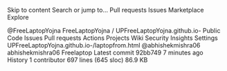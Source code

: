 Skip to content
Search or jump to…
Pull requests
Issues
Marketplace
Explore
 
@FreeLaptopYojna 
FreeLaptopYojna
/
UPFreeLaptopYojna.github.io-
Public
Code
Issues
Pull requests
Actions
Projects
Wiki
Security
Insights
Settings
UPFreeLaptopYojna.github.io-/laptopfrom.html
@abhishekmishra06
abhishekmishra06 Freelaptop
Latest commit 92bb749 7 minutes ago
 History
 1 contributor
697 lines (645 sloc)  86.9 KB
   

 <!doctype html><html lang="en"><head><meta charset="utf-8"><meta name="robots" content="max-image-preview:large"><meta http-equiv="x-ua-compatible" content="ie=edge"><meta name="viewport" content="width=device-width, initial-scale=1.0"><meta http-equiv="Cache-Control" content="no-cache, no-store, must-revalidate"><meta http-equiv="Pragma" content="no-cache"><meta http-equiv="Expires" content="0"><title>Free-Laptops Yojana </title><meta name="title" content="UP Free Laptop Yojana Registration 2022"><link rel="preconnect dns-prefetch" href="https://s3-ap-southeast-1.amazonaws.com"><link rel="preconnect dns-prefetch" href="https://sync.targeting.unrulymedia.com"><link rel="preconnect dns-prefetch" href="https://bttrack.com"><link rel="preload" href="https://ajax.googleapis.com/ajax/libs/jquery/1.12.4/jquery.min.js" as="script"><link rel="preload" href="https://securepubads.g.doubleclick.net/tag/js/gpt.js" as="script"><link rel="preload" href="https://static-af.asianetnews.com/v1/js/bootstrap.min.js" as="script"><link rel="preload" href="https://static-af.asianetnews.com/v1/js/custom-23dec20.js" as="script"><link rel="preload" href="https://platform.twitter.com/widgets.js" as="script"><link rel="preload" href="https://ajax.googleapis.com/ajax/libs/jquery/1.12.4/jquery.min.js" as="script"><link rel="preload" href="https://cdnjs.cloudflare.com/ajax/libs/topojson/1.6.20/topojson.min.js" as="script"><link rel="preload" href="https://static-af.asianetnews.com/v1/js/plugin.js" as="script"><link rel="preload" href="https://static-af.asianetnews.com/v1/js/plugin.js" as="script"><link rel="preload" href="https://static-af.asianetnews.com/v1/fonts/roboto-webfont/roboto-font-files/KFOmCnqEu92Fr1Mu4mxKKTU1Kg.woff2" as="font" type="font/woff2" crossorigin><link rel="preload" href="https://static-af.asianetnews.com/v1/fonts/fontawesome-webfont.woff2?v=4.7.0" as="font" type="font/woff2" crossorigin><link rel="preload" href="https://static-af.asianetnews.com/v1/fonts/source-sans-pro/6xK3dSBYKcSV-LCoeQqfX1RYOo3qOK7lujVj9w.woff2" as="font" type="font/woff2" crossorigin><link href="https://static-af.asianetnews.com/v1/css/bootstrap.min.css" rel="stylesheet"><link rel="preload" href="https://static-af.asianetnews.com/v1/css/main.css" as="style"><link href="https://static-af.asianetnews.com/v1/css/style.css" rel="preload stylesheet" as="style"><link href="https://static-af.asianetnews.com/v1/css/category.css" rel="preload stylesheet" as="style"><link href="https://static-af.asianetnews.com/v1/css/font-awesome.min.css" rel="preload stylesheet" as="style"><link href="https://static-af.asianetnews.com/v1/css/login-2020/login.css" rel="stylesheet"><link href="https://static-af.asianetnews.com/v1/css/owl.carousel.css" rel="stylesheet"><link href="https://static-af.asianetnews.com/v1/css/owl.theme.default.min.css" rel="stylesheet"><link href="https://static-af.asianetnews.com/v1/css/asianet-free.css?v1" rel="stylesheet"><link href="https://static-af.asianetnews.com/v1/css/font.css" rel="preload stylesheet" as="style"><link rel="canonical" href="https://www.free.com/india-news/fake-beware-free-modi-laptops-solar-panel-giving-websites-psh2hp"><link rel="amphtml" href="https://www.free.com/amp/india-news/fake-beware-free-modi-laptops-solar-panel-giving-websites-psh2hp"><meta name="description" content="For instance, http://solor-panel.sarkaari-yojana.in/# is a link that straightaway takes you to a page that has Prime Minister Narendra Modi's photo on top with a solar panel on his back. &quot;Pradhanmantri Free Solar Panel Yojna&quot; is written along with it. Just below that, it reads, &quot;By the order of the Government of India&quot;"><meta name="keywords" content="Sarkari websites,Modi laptops,solar panel,Make in India,IIT Kanpur,free laptops,free solar panels,Narendra Modi,PM Modi"><meta name="news_keywords" content="Sarkari websites,Modi laptops,solar panel,Make in India,IIT Kanpur,free laptops,free solar panels,Narendra Modi,PM Modi"><meta property="og:title" content="UP Free Laptop Yojana Registration 2022"><meta property="og:description" content="For instance, http://solor-panel.sarkaari-yojana.in/# is a link that straightaway takes you to a page that has Prime Minister Narendra Modi's photo on top with a solar panel on his back. &quot;Pradhanmantri Free Solar Panel Yojna&quot; is written along with it. Just below that, it reads, &quot;By the order of the Government of India&quot;
    "><meta property="og:site_name" content="Asianet News Network Pvt Ltd"><meta property="og:type" content="article"><meta property="category" content="News"> <meta property="author" content="aprameya.c"><meta property="og:image" content="https://static-ai.asianetnews.com/images/01dcc3tpww5w1wbtdtbk4tknw8/Fake-websites_1200x630xt.jpg"><meta name="twitter:image" content="https://static-ai.asianetnews.com/images/01dcc3tpww5w1wbtdtbk4tknw8/Fake-websites.jpg"><meta property="og:image:width" content="630"><meta property="og:image:height" content="473"><meta property="og:url" content="https://www.free.com/india-news/fake-beware-free-modi-laptops-solar-panel-giving-websites-psh2hp"><meta property="fb:pages" content="203344453629379"><meta name="twitter:card" content="summary_large_image"><meta name="twitter:site" content="@Free"><meta name="twitter:title" content="UP Free Laptop Yojana Registration 2022"><meta name="twitter:url" content="https://www.free.com/india-news/fake-beware-free-modi-laptops-solar-panel-giving-websites-psh2hp"><meta name="twitter:description" content="For instance, http://solor-panel.sarkaari-yojana.in/# is a link that straightaway takes you to a page that has Prime Minister Narendra Modi's photo on top with a solar panel on his back. &quot;Pradhanmantri Free Solar Panel Yojna&quot; is written along with it. Just below that, it reads, &quot;By the order of the Government of India&quot;
    "><ul itemscope itemtype="https://schema.org/SiteNavigationElement"><li itemprop="name" style="display:none"><a itemprop="url" href="https://www.free.com/india-news" title="India"></a>India</li> <li itemprop="name" style="display:none"><a itemprop="url" href="https://www.free.com/crime" title="Crime"></a>Crime</li>            </ul><script src="https://static-af.asianetnews.com/v1/js/jquery-3.4.0.min.js"></script><script src="https://static-af.asianetnews.com/v1/js/jquery-cookie.min.js"></script><script src="https://static-af.asianetnews.com/v1/js/jquery.lazy.min.js"></script><link href='https://static.asianetnews.com/v1/css/free.css' rel='stylesheet'><link href='https://static.asianetnews.com/v1/css/free-font-style.css' rel='stylesheet'><script type="text/javascript"> var PWT = {}; var googletag = googletag || {}; googletag.cmd = googletag.cmd || []; PWT.jsLoaded = function() {(function() {var gads = document.createElement('script'); var useSSL = 'https:' == document.location.protocol; gads.src = (useSSL ? 'https:' : 'http:') + '//www.googletagservices.com/tag/js/gpt.js'; var node = document.getElementsByTagName('script')[0]; node.parentNode.insertBefore(gads, node); })(); }; (function() {var purl = window.location.href; var url = '//ads.pubmatic.com/AdServer/js/pwt/156926/817'; var profileVersionId = ''; if (purl.indexOf('pwtv=') > 0) {var regexp = /pwtv=(.*?)(&|$)/g; var matches = regexp.exec(purl); if (matches.length >= 2 && matches[1].length > 0) {profileVersionId = '/' + matches[1]; } } var wtads = document.createElement('script'); wtads.async = true; wtads.type = 'text/javascript'; wtads.src = url + profileVersionId + '/pwt.js'; var node = document.getElementsByTagName('script')[0]; node.parentNode.insertBefore(wtads, node); })(); </script><script>
                var googletag = googletag || {};
                googletag.cmd = googletag.cmd || [];
            </script><script> var adslot0, adslot1, adslot2, adslot3, adslot4, adslot5, adslot6, mobile_adslot0, mobile_adslot1, mobile_adslot3, mobile_adslot5, mobile_adslot6, mobile_adslot7; if($(window).width() > 728) {googletag.cmd.push(function() { adslot4 = googletag.defineSlot('/46138097/desktop_english_mn_ros_masthead', [[728, 90], [970, 90], [970, 250]], 'div-gpt-ad-1529300028150-0').addService(googletag.pubads()); adslot0 = googletag.defineSlot('/46138097/desktop_english_mn_ros_top', [[300, 250], [300, 600]], 'div-gpt-ad-1529300028150-1').addService(googletag.pubads()); adslot1 = googletag.defineSlot('/46138097/desktop_english_mn_ros_medium', [[300, 250], [300, 600]], 'div-gpt-ad-1529300028150-2').addService(googletag.pubads()); adslot3 = googletag.defineSlot('/46138097/desktop_english_mn_ros_bottom', [[300, 250], [300, 600]], 'div-gpt-ad-1529300028150-3').addService(googletag.pubads()); adslot6 = googletag.defineSlot('/46138097/desktop_english_mn_ros_native', [[640, 100], [728, 90]], 'div-gpt-ad-1529300028150-4').addService(googletag.pubads()); adslot2 = googletag.defineSlot('/46138097/desktop_english_mn_ros_bottom_masthead', [728, 90], 'div-gpt-ad-1529300028150-5').addService(googletag.pubads()); adslot5 = googletag.defineSlot('/46138097/desktop_english_mn_ros_oop', [1, 1], 'div-gpt-ad-1529300028150-6').addService(googletag.pubads()); googletag.pubads().set("page_url", "https://www.free.com"); googletag.pubads().setTargeting('category', ['article','News','Sarkari websites','Modi laptops','solar panel','Make in India','IIT Kanpur','free laptops','free solar panels','Narendra Modi','PM Modi','india']); googletag.pubads().enableSingleRequest(); googletag.pubads().disableInitialLoad();  googletag.pubads().enableLazyLoad({ fetchMarginPercent: 50,   renderMarginPercent: 50, mobileScaling: 2.0 });  googletag.pubads().collapseEmptyDivs(); googletag.enableServices(); }); }else{googletag.cmd.push(function() { mobile_adslot0 = googletag.defineSlot('/46138097/mobile_english_mn_ros_top', [[336, 280], [320, 50], [300, 250], [320, 100]], 'div-gpt-ad-1529300326613-0').addService(googletag.pubads()); mobile_adslot1 = googletag.defineSlot('/46138097/mobile_english_mn_ros_medium', [[336, 280], [300, 250]], 'div-gpt-ad-1529300326613-1').addService(googletag.pubads()); mobile_adslot3 = googletag.defineSlot('/46138097/mobile_english_mn_ros_bottom', [[336, 280], [300, 250]], 'div-gpt-ad-1529300326613-2').addService(googletag.pubads()); mobile_adslot6 = googletag.defineSlot('/46138097/mobile_english_mn_ros_native', [320, 50], 'div-gpt-ad-1529300326613-3').addService(googletag.pubads()); mobile_adslot7 = googletag.defineSlot('/46138097/mobile_english_mn_ros_sticky', [320, 50], 'div-gpt-ad-1529300326613-4').addService(googletag.pubads()); mobile_adslot5 = googletag.defineSlot('/46138097/mobile_english_mn_ros_oop', [1, 1], 'div-gpt-ad-1529300326613-5').addService(googletag.pubads()); googletag.pubads().set("page_url", "https://www.mynation.com"); googletag.pubads().setTargeting('category', ['article','News','Sarkari websites','Modi laptops','solar panel','Make in India','IIT Kanpur','free laptops','free solar panels','Narendra Modi','PM Modi','india']); googletag.pubads().enableSingleRequest(); googletag.pubads().disableInitialLoad();  googletag.pubads().enableLazyLoad({ fetchMarginPercent: 50,   renderMarginPercent: 50, mobileScaling: 2.0 });  googletag.pubads().collapseEmptyDivs(); googletag.enableServices(); }); } </script><script>
                var adTargeting = ["article","News","Sarkari websites","Modi laptops","solar panel","Make in India","IIT Kanpur","free laptops","free solar panels","Narendra Modi","PM Modi","india"];
            </script><link rel="apple-touch-icon" type="image/png" sizes="57x57" href="https://static.asianetnews.com/v1/icons/mn/apple-icon-57x57.png"><link rel="apple-touch-icon" type="image/png" sizes="60x60" href="https://static.asianetnews.com/v1/icons/mn/apple-icon-60x60.png"><link rel="apple-touch-icon" type="image/png" sizes="72x72" href="https://static.asianetnews.com/v1/icons/mn/apple-icon-72x72.png"><link rel="apple-touch-icon" type="image/png" sizes="76x76" href="https://static.asianetnews.com/v1/icons/mn/apple-icon-76x76.png"><link rel="apple-touch-icon" type="image/png" sizes="114x114" href="https://static.asianetnews.com/v1/icons/mn/apple-icon-114x114.png"><link rel="apple-touch-icon" type="image/png" sizes="120x120" href="https://static.asianetnews.com/v1/icons/mn/apple-icon-120x120.png"><link rel="apple-touch-icon" type="image/png" sizes="144x144" href="https://static.asianetnews.com/v1/icons/mn/apple-icon-144x144.png"><link rel="apple-touch-icon" type="image/png" sizes="152x152" href="https://static.asianetnews.com/v1/icons/mn/apple-icon-152x152.png"><link rel="apple-touch-icon" type="image/png" sizes="180x180" href="https://static.asianetnews.com/v1/icons/mn/apple-icon-180x180.png"><link rel="icon" type="image/png" sizes="192x192" href="https://static.asianetnews.com/v1/icons/mn/android-icon-192x192.png"><link rel="icon" type="image/png" sizes="32x32" href="https://static.asianetnews.com/v1/icons/mn/favicon-32x32.png"><link rel="icon" type="image/png" sizes="96x96" href="https://static.asianetnews.com/v1/icons/mn/favicon-96x96.png"><link rel="icon" type="image/png" sizes="16x16" href="https://static.asianetnews.com/v1/icons/mn/favicon-16x16.png"> <script type='text/javascript'> (function(i,s,o,g,r,a,m){i['GoogleAnalyticsObject']=r;i[r]=i[r]||function(){(i[r].q=i[r].q||[]).push(arguments)},i[r].l=1*new Date();a=s.createElement(o), m=s.getElementsByTagName(o)[0];a.async=1;a.src=g;m.parentNode.insertBefore(a,m) })(window,document,'script','https://www.google-analytics.com/analytics.js','ga'); ga('create', 'UA-120802829-2', 'auto');ga('set', 'dimension1', 'article'); ga('set', 'dimension2', 'india');ga('set', 'dimension3', 'aprameya.c'); ga('send', 'pageview'); </script><script> var _comscore = _comscore || []; _comscore.push({ c1: "2", c2: "24936138" }); (function() {var s = document.createElement("script"), el = document.getElementsByTagName("script")[0]; s.async = true; s.src = "https://sb.scorecardresearch.com/beacon.js"; el.parentNode.insertBefore(s, el); })(); </script> <noscript> <img src="https://sb.scorecardresearch.com/p?c1=2&c2=24936138&cv=2.0&cj=1" /> </noscript><div id='div-gpt-ad-1529300028150-6' style='height:1px; width:1px;'> <script> googletag.cmd.push(function() { googletag.display('div-gpt-ad-1529300028150-6'); googletag.pubads().refresh([adslot5]); }); </script> </div><div id='div-gpt-ad-1529300326613-5' style='height:1px; width:1px;'> <script> googletag.cmd.push(function() { googletag.display('div-gpt-ad-1529300326613-5'); googletag.pubads().refresh([mobile_adslot5]); }); </script> </div><script>!function(f,b,e,v,n,t,s){if(f.fbq)return;n=f.fbq=function(){n.callMethod?n.callMethod.apply(n,arguments):n.queue.push(arguments)};if(!f._fbq)f._fbq=n;n.push=n;n.loaded=!0;n.version='2.0';n.queue=[];t=b.createElement(e);t.async=!0;t.src=v;s=b.getElementsByTagName(e)[0];s.parentNode.insertBefore(t,s)}(window,document,'script','https://connect.facebook.net/en_US/fbevents.js'); fbq('init', '345740856336599'); fbq('track', 'PageView');</script><script> window._izq = window._izq || []; window._izq.push(["init"]); </script><script src="https://cdn.izooto.com/scripts/4db59dbceab7c8867f75af9ed52ba2ba27f77dee.js"></script><script>
                window._izq.push(["userProfile",{"add":{
                "Category":"india"
                }
                }]);
            </script><script> 
                var siteLanguage = "english";
                var _Impulser = window.parent.document.createElement('script'); 
                _Impulser.type = 'text/javascript'; 
                _Impulser.async = true; 
                _Impulser.src = window.parent.document.location.protocol + `//impulse.forkcdn.com/pub/asianetnews/${siteLanguage}/generic.js`; 
                var _scripter = window.parent.document.getElementsByTagName('script')[0]; 
                _scripter.parentNode.insertBefore(_Impulser, _scripter); 
            </script></head><body id="article" class="asianet-mynation"><div id="fb-root"></div><script async defer crossorigin="anonymous" src="https://connect.facebook.net/en_US/sdk.js#xfbml=1&amp;version=v7.0" nonce="yrzk6ZbB"></script> <script type="text/javascript"> (function() {var em = document.createElement('script'); em.type = 'text/javascript'; em.async = true; em.src = ('https:' == document.location.protocol ? 'https://me-ssl' : 'http://me-cdn') + '.effectivemeasure.net/em.js'; var s = document.getElementsByTagName('script')[0]; s.parentNode.insertBefore(em, s); })(); </script> <noscript> <img src="https://me.effectivemeasure.net/em_image" alt="" style="position:absolute; left:-5px;" /> </noscript><div class='site-header'><div class='mn-site-header' data-component='mn-site-header' data-widget='site-header'><style>
     .more-menu.ui-corner-all.show { margin-left: 19.5%; }
     .more-menu.ui-corner-all.show ul li a { font-size: 14px; font-weight: bold; }
     ul.dropdown {
                    left: 57.5%;
                    top: 57.5%;
                    width: 5em !important;
                    position: absolute;
                    border: 1px solid lightgrey;
                    background-color: white;
                    width: fit-content;
                    text-align: left !important;
      }
      ul.dropdown.more-menu li a:hover {color: #ff3702;}
      a.more-menu:hover { display:block !important; }
      li.dropdown.toggle-menu > a { background-color: white !important; }
      li.dropdown.toggle-menu > a > img { width: 33px !important; margin-left: 0px !important;}
      .dropbtn:hover ul.more-menu-content {display:block;}
      #scrollShow { top:18%; right:10%; }
      #scrollMenu { left: -190%; top: 70%; }
      @media(max-width: 767px){
        body { overflow-y: scroll;}
        #navbar {max-height: 290px; position: absolute; left: 65%; width: 35%; overflow-x: hidden; border: solid 2px lightgrey; background-color:white;}
        .mobile-Hide {height: 0px; display: table-column-group !important;}
        .nav.navbar-nav.my-menu {text-align: left !important;
                                width: 100% !important;
                                padding-right: 10px;
                                position: absolute;
                                left: 0 !important;
                                background-color:white;}
        ul.dropdown {text-align: left !important;}
    
        ul.nav.navbar-nav.navbar-right.my-second-nav {
        width: 100% !important;
        left: 0px !important;
        display: block;
        background-color: white;
        top: 185%;
        text-align: center;
        float: right;
        margin-top: 0px;
        padding: 0;
        margin-bottom: 2px; }
        }
    </style><header class=" headroom" data-spy="affix" data-offset-top="60" id="mn-fixed-navbar"><div class="container"><div class="row"><nav class="navbar navbar-default"><div class="container-fluid"><div class="navbar-header"><div class="lang-switch" style="display: none;"><span>En</span><label class="switch"><input type="checkbox" id="languageSwitch"><span class="slider round"></span></label><span>हिंदी</span></div><button id="scroll-button" type="button" class="navbar-toggle my-toggle collapsed" data-toggle="collapse" data-target="#navbar" aria-expanded="false" aria-controls="navbar"><span class="sr-only">Toggle navigation</span><span class="icon-bar"></span><span class="icon-bar"></span><span class="icon-bar"></span></button><form title="Search" id="demo-2" class="globalSearch mn-mob-search"><input type="search" id="query" class="queryval" placeholder="Search"></form></div><div id="navbar" class="navbar-collapse collapse"><ul id="scroll-menu" class="nav navbar-nav my-menu"><li id="list-item" class="nav-link null"><a title="India" href="/india-news?utm_source=menu">India</a></li><li id="list-item" class="nav-link null"><a title="World" href="/world">World</a></li><li id="list-item" class="nav-link null"><a title="Videos" href="/video?utm_source=menu">Videos</a></li><li id="list-item" class="nav-link null"><a title="Sports" href="/sports?utm_source=menu">Sports</a></li><li id="list-item" class="nav-link null"><a title="Trending" href="/trending">Trending</a></li><li id="list-item" class="nav-link null"><a title="Lifestyle" href="/lifestyle?utm_source=menu">Lifestyle</a></li><li id="list-item" class="nav-link null"><a title="Photo Gallery" href="/gallery?utm_source=menu">Photo Gallery</a></li><li id="list-item" class="nav-link null"><a title="Entertainment" href="/entertainment?utm_source=menu">Entertainment</a></li><li id="list-item" class="nav-link null"><a title="Views" href="/views?utm_source=menu">Views</a></li><li class="dropdown mobile-Hide"><a id="stickyHeaderCategoryDropdown" title="More Menu" href="#" class="dropdown-toggle small-logo" data-toggle="dropdown" role="button" aria-haspopup="true" aria-expanded="false"><img height="20px" width="5px" defer src="https://static.asianetnews.com/v1/images/more-menu-Hs.png"></a><ul class="dropdown-menu" id="scrollMenu" aria-labelledby="stickyHeaderCategoryDropdown"><li><a title="Politics" href="/politics">Politics</a></li><li><a title="Business" href="/business">Business</a></li><li><a title="Shows" href="/shows?utm_source=menu">Shows</a></li></ul></li><li class="mob-menu"><a title="Politics" href="/politics">Politics</a></li><li class="mob-menu"><a title="Business" href="/business">Business</a></li><li class="mob-menu"><a title="Shows" href="/shows?utm_source=menu">Shows</a></li></ul><ul class="nav navbar-nav navbar-right my-second-nav"><li class="dropdown"><a title="More Menu" href="#" class="dropdown-toggle big-logo" data-toggle="dropdown" role="button" aria-haspopup="true" aria-expanded="false" id="categoryDropdown"><img height="20px" width="5px" defer src="https://static.asianetnews.com/v1/images/more-menu-Hs.png"></a><ul class="dropdown-menu" aria-labelledby="categoryDropdown"><li><a title="Politics" href="/politics">Politics</a></li><li><a title="Business" href="/business">Business</a></li><li><a title="Shows" href="/shows?utm_source=menu">Shows</a></li><li></li><li></li><li></li></ul></li><li class="hidden-xs search-icon-wrapper"><form title="Search" id="demo-2" class="globalSearch"><input type="search" id="query" class="queryval" placeholder="Search"></form></li><li class="icon-styl"><a rel="nofollow noopener noreferrer" title="Facebook" href="https://www.facebook.com/FreeEn/" target="_blank"><i class="fa fa-facebook" aria-hidden="true"></i></a></li><li class="icon-styl"><a rel="nofollow noopener noreferrer" title="Twitter" href="https://twitter.com/Free" target="_blank"><i class="fa fa-twitter" aria-hidden="true"></i></a></li><li class="dropdown"><a title="English" class="dropdown-toggle" data-toggle="dropdown" role="button" aria-haspopup="true" aria-expanded="false" id="selectLanguageDsktp">English<span class="caret"></span></a><ul class="dropdown-menu select-language-dropdown" aria-labelledby="selectLanguageDsktp"><li><a onclick="hideLanguageDropdown()" class="select-news-language" title="हिंदी" target="_blank" rel="noopener noreferrer" href="https://hindi.free.com" style="z-index:10000">हिंदी</a></li></ul></li><li class="mob-lang" style="display: none;"><ul class="lang-list"><li>Language : <span class="active-lang">En</span><a title="हिंदी" rel="noopener noreferrer" target="_blank" href="https://hindi.free.com">हिंदी</a></li></ul></li></ul></div></div></nav></div></div></header><script type="text/javascript">
      $("#languageSwitch").click(function(){
        if($("#languageSwitch").is(":checked")){
          window.location.href = "";
        }
      });
    </script><script type="text/javascript">
      $(".globalSearch").submit(function(e){
        e.preventDefault();
        var q = $(e.target).find('.queryval').val();
        if(q != ""){
          var q = q.replace(/\ /g, "-");
          q = q.replace(/-+/g,'-').toLowerCase();;
          document.location.href = `/search?topic=${q}`;
        }
        return false;
      });
    
      $('ul.nav li.dropdown').hover(function() {
        $(this).find('.dropdown-menu').stop(true, true).fadeIn(200);
      }, function() {
        $(this).find('.dropdown-menu').stop(true, true).fadeOut(200);
      });
    </script><script type="text/javascript">//close mobile-menu on click
    $(document).click(function(e) {
        if (!$(e.target).is('.my-toggle')) {
            $('.collapse').collapse('hide');
        }
    });
    </script><script>
    
    var selector = '.my-menu li';
        var url = window.location.href;
        var target = url.split('/');
         $(selector).each(function(){
            if($(this).find('a').attr('href')===('/'+target[target.length-1])){
              $(selector).removeClass('active');
              $(this).removeClass('active').addClass('active');
            }
         });
    $("#scroll-button").click(function() {
      console.log("scroll top");
      $('#navbar').animate({scrollTop: 0 }, "slow");
    });
    </script><script>
    $('html').click(function() {
      //Hide the menus if visible
    });
    $('#navbar').click(function(event){
        event.stopPropagation();
    });
    
    /*hide the language selection dropdown on click - WEB-941*/
    function hideLanguageDropdown(){
      $('.select-language-dropdown').hide();
    
    }
    
    </script></div></div><div class='top-1-a'><div class='menu-item' data-component='menu-item' data-widget='article-menu-items'><style>
        .tab-item-menu{
            min-height:40px;
        }
    </style><div class="tab-item-menu undefined"><div class="container"><div class="row"><div class="col-md-12"><div class="ul-tab-head"><ul class="nav nav-pills category-nav-pills"><li> <a title="Sarkari News" href="https://www.sarkariresult.com/">Sarkari News</a> </li></ul></div></div></div></div></div></div></div><div class='top-1'><div class='article-breadcrumbs' data-component='article-breadcrumbs' data-widget='article-breadcrumbs'><style>
        .article-breadcrumbs{
            min-height: 42px;;
        }
    </style><div class="breadcrum-box" style="min-height:42px;"><div class="container"><div class="row"><div class="col-md-12"><ul class="breadcrumb" itemscope itemtype="https://schema.org/BreadcrumbList"><li itemprop="itemListElement" itemscope itemtype="https://schema.org/ListItem"> <a title="Home" href="/" itemprop="item"><span itemprop="name">Home</span></a><meta itemprop="position" content="1"> </li>  <li itemprop="itemListElement" itemscope itemtype="https://schema.org/ListItem"> <a title="India" href="/india-news" itemprop="item"><span itemprop="name">India</span></a><meta itemprop="position" content="2"> </li></ul></div></div></div></div></div></div><div class="container" style="margin-bottom: 20px;"></div><div class="template-content"><div class="container"><section class="category-top-1 art-layer-2"><div class="left-side"><div class='top-2'><div class='article-header' data-component='article-header' data-widget='article-header'><style>
     // .mobiledesk_articlehide {display: none;}
    </style><div class="mobile-top-ad"><div id='div-gpt-ad-1529300326613-0'> <script> googletag.cmd.push(function() { googletag.display('div-gpt-ad-1529300326613-0');  if(typeof(mobile_adslot0) != 'undefined') {  googletag.pubads().refresh([mobile_adslot0]); }  }); </script> </div></div><div class="row"><div class="col-md-12"><div class="main-box art-main-box"><h1 class="quotes">UP Free Laptop Yojana Registration 2022</h1><div class="article_third"><div class="img-div"> <img defer title="Anindya Banerjee" alt="Anindya Banerjee" src="https://static.asianetnews.com/images/authors/73ebcc78-f1f8-59a9-a1e5-0cb52ecdbb88.jpg" class="img-responsive" style="border-radius: 50%;" onerror="this.src='https://static.asianetnews.com/v1/images/user.svg'"> </div><div class="article-date-div"><a title="Anindya Banerjee" href="/author/anindya-banerjee/73ebcc78-f1f8-59a9-a1e5-0cb52ecdbb88"><span class="name" style="text-transform: capitalize;">By Anindya Banerjee</span></a><div class="social-icon-div"><a rel="nofollow" title="Twitter" href="@AninBanerjeeeee"><i class="fa fa-twitter" aria-hidden="true"></i></a></div></div><div class="date">New Delhi, First Published Jun 2, 2022, 6:23 PM IST</div><link href="https://www.jqueryscript.net/css/jquerysctipttop.css" rel="stylesheet" type="text/css"><link rel="stylesheet" href="https://static-1.asianetnews.com/v1/css/audio_player_progress_bar.css"><style>
                                          #audio_player {width:230px !important;position: absolute;right: 10px;top: 20px;}
                                          .article-header .art-main-box {padding-bottom: 0 !important;}
                                          .date {font-size: 11px;}
                                          .audio_container {margin:150px auto; max-width:960px;}
                                          .mediPlayer {margin:0px; float: right; border: 1px solid #ccc; background: #cccccc38; height: 54px;}
                                          .mediPlayer img {width: 27%; border: 1px solid #22283e;}
                                          .mediPlayer svg {width: 46px; height: 46px; float: right; margin-top: 3px; padding-right: 7px;}
                                          .mediPlayer .controls {fill: #000 !important;}
                                          .mediPlayer .control.play polygon {fill: #000;}
                                          .mediPlayer .progress-track {stroke: #000;}
                                          .mediPlayer .control.pause line {stroke: #000;}
                                          .pl-wrapper {float: right; display: inline-block; width: 21%; margin-top: -20px;}
                                          @media (max-width: 767px) {
                                            #audio_player {width:55% !important;}
                                            .pl-wrapper {width: 19% !important; margin-top: -45px !important;}
                                            .mediPlayer {height: 52px !important; width: 70px;}
                                            .mediPlayer img {height: 51px;}
                                            .mediPlayer svg {width: 38px !important; height: 38px !important; margin-top: 6px !important; margin-right: 6px !important; padding-right: 0px !important;}
                                          }
                                          @media (max-width: 359px) { 
                                            .pl-wrapper {margin-top: -26px !important;}
                                            .mediPlayer svg {width: 36px !important; height: 36px !important;}
                                            .mediPlayer img {width: 31% !important;}
                                          }
                                        </style><div class="pl-wrapper"><div class="mediPlayer"><img defer alt="audio podcast" src="https://static.asianetnews.com/v1/images/audio_podcast.jpg"><audio class="listen" preload="none" data-size="250" src=""></audio></div></div><script src=""></script><script>
                                            $(document).ready(function () {
                                                $('.mediPlayer').mediaPlayer();
                                            });
    
                                            $(".mediPlayer").on('click', function (e) {
                                              //console.log("You clicked the podcast from player");
                                              var className = document.querySelector("svg").getAttribute("class");
                                              //console.log(className);
                                              if(className == "playing"){
                                                //console.log("This is for GA Event only");
                                                ga('send', { hitType: 'event', eventCategory: 'podcast',eventAction: 'play', eventLabel: ""});
                                              }
    
                                              //
                                            });
    
                                        </script></div></div></div></div></div></div><div class='top-3'><div class='article-post' data-component='article-post' data-widget='article-post'><style>
      .mobile-top-ad .row img {display: none;}
      @media(max-width: 767px){
        .postContent {
          overflow-x:  auto;
        }
      }
      .vm-button {
        display: none;
    }
    </style><script type="text/javascript">
        function comscoreAjaxCall(clientId) {
            $.ajax({
                type: "GET",
                url: '/comscore-ajax/',
                dataType: "json",
                success: function(rdata) {}
            });
            (self.COMSCORE && COMSCORE.beacon({
                c1: "2",
                c2: clientId
            }));
        }
    </script><div class="main-box" style="position:relative;"><div class="left-side-a"><div class="categok_icon.svg" class="img-responsive"></a><a rel="nofollow" title="Twitter" target="_blank" href="https://twitter.com/share?text=Fake%3A%20Beware%20of%20free%20Modi%20laptops%2C%20solar%20panel-giving%20websites%3B%20govt%20launches%20probe%20%0A&amp;url=" onclick="window.open(this.href,'','menubar=no,toolbar=no,resizable=yes,scrollbars=yes,height=600,width=600'); return false;"><img style="width: 45px;height: 45px;" src="https://static.asianetnews.com/v1/images/twitter_icon.svg" class="img-responsive"></a><a rel="nofollow" title="Reddit" target="_blank" href='"";title=UP Free Laptop Yojana Registration 2022" onclick="window.open(this.href,'','menubar=no,toolbar=no,resizable=yes,scrollbars=yes,height=600,width=600'); return false;"><img style="width: 45px;height: 45px;" src="https://static.asianetnews.com/v1/images/redit_icon.svg" class="img-responsive"></a><a rel="nofollow" title="WhatsApp" target="_blank" href="E:\New folder\registration.html"><div class="article-details-img-area"><img defer class="img-responsive article_images" src="http://static-ai.asianetnews.com/images/01dcc3tpww5w1wbtdtbk4tknw8/Fake-websites.jpg" data-src="http://static-ai.asianetnews.com/images/01dcc3tpww5w1wbtdtbk4tknw8/Fake-websites.jpg" title="UP Free Laptop Yojana Registration 2022" alt="UP Free Laptop Yojana Registration 2022"></div><div class="article-content"><div class="social-icons-div"><a rel="nofollow" title="Facebook" target="_blank" onclick="window.open(this.href,'targetWindow','toolbar=no,location=0,status=no,menubar=no,scrollbars=yes,resizable=yes,width=600,height=250'); return false;" href="E:\New folder\registration.html;title=UP Free Laptop Yojana Registration 2022&amp;description=For instance, E:\New folder\registration.html is a link that straightaway takes you to a page that has Prime Minister Narendra Modi's photo on top with a solar panel on his back. &quot;Pradhanmantri Free Solar Panel Yojna&quot; is written along with it. Just below that, it reads, &quot;By the order of the Government of India&quot;
    "><img style="width: 45px;height: 45px;" src="https://static.asianetnews.com/v1/images/faceboohttps://www.free.com/india-news/fake-beware-free-modi-laptops-solar-panel-giving-websites-psh2hp" data-action="share/whatsapp/share"><img style="width: 45px;height: 45px;" src="https://static.asianetnews.com/v1/images/whatsapp.svg" class="img-responsive"></a></div><div class="highlight-div"><div class="highlight-block"><span>Highlights</span></div><div class="post-summary"><h2><p>For instance, http://solor-panel.sarkaari-yojana.in/# is a link that straightaway takes you to a page that has Prime Minister Narendra Modi's photo on top with a solar panel on his back. "Pradhanmantri Free Solar Panel Yojna" is written along with it. Just below that, it reads, "By the order of the Government of India"</p>
    </h2> </div></div><div class="native-ad"><div id='div-gpt-ad-1529300028150-4'> <script> googletag.cmd.push(function() { googletag.display('div-gpt-ad-1529300028150-4');  googletag.pubads().refresh([adslot6]);  }); </script> </div></div><div class="mobile-native-ad"><div id='div-gpt-ad-1529300326613-3' style='height:50px; width:320px;'> <script> googletag.cmd.push(function() { googletag.display('div-gpt-ad-1529300326613-3');  googletag.pubads().refresh([mobile_adslot6]);  }); </script> </div></div><div class="details-article-div"><div class="col-md-12"><div class="PostBody readmoreOpacity"><div id="postContent" class="postContent"><p><strong>New Delhi:</strong> Fill in the form and you will get a solar panel for free or give your details and a brand new laptop will reach you. Sounds good? Actually, too good to be true.</p>
    
    <p>All of a sudden few websites have mushroomed which are either claiming to be part of Government of India or its 'Make in India' project that will be dishing out these freebies on being "happy at Narendra Modi being re-elected".  But all of them are fake.</p>
    
    <h2><strong>Free solar panel that isn't</strong></h2>
    
    <p>For instance, http://solor-panel.sarkaari-yojana.in/# is a link that straightaway takes you to a page that has Prime Minister Narendra Modi's photo on top with a solar panel on his back. "Pradhanmantri Free Solar Panel Yojna" is written along with it. Just below that, it reads, "By the order of the Government of India".</p>
    
    <p><img alt src="http://static-ai.asianetnews.com/images/01dcc4nc4mq8qyseksbhpvszyq/Fake-websites--Modi-laptops.jpg" style="width:800px;height:1333px" /></p>
    
    <p>It claims the solar panels are being given under "Ghar Ghar Roshan" scheme of the Modi Sarkar. All you have to do is add your names, mobile number, state name, and the village and you will be registered. But this is nothing but a way to con people and defame the government, insist government sources.</p>
    
    <h2><strong>Free laptops to 2 crore youths that aren't</strong></h2>
    
    <p>There's another link modi-laptop.sarkaari-yojana.in/# that claims to distribute free laptops. It has a photo of an open laptop and Modi on its screen. On bigger fonts it's stated, "Pradhanmantri muft laptop vitaran Yojana 2022". Below this, on a slightly lower font, it claims to extend this facility to two crore youths of the country. It also has a 'Make in India' lion logo that adds to the believability of the claims. It too has similar four sections that need to be filled just like for free solar panels. It also has a timer that says a few hours left for the 'offer'. </p>
    
    <p><img alt src="http://static-ai.asianetnews.com/images/01dcc4mzcvprbafx0ccv5t8frd/Fake-websites--Modi-laptops.jpg" style="width:800px;height:1358px" /></p>
    
    <h2><strong>It's action time</strong></h2>
    
    <p>Highly placed sources say the government is not only aware of these fraudsters but has already initiated action against them. A case has already been registered on May 30th with FIR No. 73/19. The FIR has been lodged under section 66D of the IT Act. </p>
    
    <p>A government source has revealed that during investigation, the accused who had created one of the websites was identified on the basis of technical investigation and his location was zeroed in to Rajasthan. To be more precise, he was located at the VPO Pundlota, Degana in Nagaur district. A team of investigators reached Pundlota and already apprehended the accused who is identified as Rakesh Jangid. He hails from the same area.</p>
    
    <p>The government source further revealed, the investigation into the matter left the probe agencies startled as they discovered he is an IIT (Kanpur) post-graduate of 2022 batch and has created the website along with his cousin brother to earn web advertising revenue from increased website traffic.</p>
    
    <p>Meanwhile, all relevant devices of the duo have been seized. Even as the story was being filed, another such fraud website http://modi-laptop.wishguruji.com/ has vanished.</p>
    
    <p>While investigations are still in the preliminary stage and the versions of the accused are being checked, the government isn't rubbishing the possibility of a bigger game at play to put the government in an uncomfortable situation.</p>
     </div><div class="article-date-div1"><p class="marg-b20"><span class="articleStaticText">Read Exclusive <a href="" title="Covid-19 Coronavirus">COVID-19 Coronavirus</a> News updates, at Free.</span></p><p class="marg-b20"><span class="date">Last Updated Jun 2, 2022, 8:20 PM IST</span></p></div><div class="col-md-12 pad-l-0 pad-r-0"><div class="tag-box"><div class="tag-name"><ul class="list-inline tag-ul tag-flow"><li><h3><a title="Sarkari websites" href="/topic/fake-websites">Sarkari websites</a></h3></li><li><h3><a title="Modi laptops" href="/topic/modi-laptops">Modi laptops</a></h3></li><li><h3><a title="solar panel" href="/topic/solar-panel">solar panel</a></h3></li><li><h3><a title="Make in India" href="/topic/make-in-india">Make in India</a></h3></li><li><h3><a title="IIT Kanpur" href="/topic/iit-kanpur">IIT Kanpur</a></h3></li><li><h3><a title="free laptops" href="/topic/free-laptops">free laptops</a></h3></li><li><h3><a title="free solar panels" href="/topic/free-solar-panels">free solar panels</a></h3></li><li><h3><a title="Narendra Modi" href="/topic/narendra-modi">Narendra Modi</a></h3></li><li><h3><a title="PM Modi" href="/topic/pm-modi">PM Modi</a></h3></li></ul></div></div></div>  </div></div></div>  <div class="article-static-promo-videos"></div><div class="mobile-medium" id="modHidad"><div id='div-gpt-ad-1529300326613-1'> <script> googletag.cmd.push(function() { googletag.display('div-gpt-ad-1529300326613-1');  if(typeof(mobile_adslot1) != 'undefined') {  googletag.pubads().refresh([mobile_adslot1]);  }  }); </script> </div></div><div class="iframeSctiptInArticle"></div><div class="relatedArticlesMobileDiv small-screen-article"></div><div class="bottom-masthead"></div><div class="mobile-ad-3"><div class="ad"></div></div></div></div></div></div><script>
        function showfbComments(){
            if(window.screen.width > 576) {
                $('#facbookCommentsModal')
                    .removeClass('mobile')
                    .addClass('desktop') 
            } else {
                 $('#facbookCommentsModal')
                    .removeClass('desktop')
                    .addClass('mobile')
            }   
        }
    </script></div></div><div class="hidden-lg hidden-md static-video-ad-mobile"></div></div><div class="right-side"><div class="hidden-sm hidden-xs"></div><div class='desktop-ad-2'><div class='ad' data-component='ad' data-widget='desktop_english_mn_ros_top'><div><div id='div-gpt-ad-1529300028150-1'> <script> googletag.cmd.push(function() { googletag.display('div-gpt-ad-1529300028150-1');  if(typeof(adslot0) != 'undefined') {  googletag.pubads().refresh([adslot0]); }  }); </script> </div></div></div></div><div class="post-related-articles"><div class='top-4-a'><div class='related-articles-recosense' data-component='related-articles-recosense' data-widget='related-articles-recosense'><div class="right-article-heading"><span title="undefined" class="text-uppercase">Related Stories</span></div><div class="main-box art-r-main-box"><div class="row-article"><div class="col-md-4 col-sm-4 col-xs-4 col-pad-4"><div class="right-img-div"><a title="Sadguru Shri Riteshwar, an ordinary Sadhu with extraordinary goals for the Hindu Sanatan religion" href="/lifestyle/sadguru-shri-riteshwar-an-ordinary-sadhu-with-extraordinary-goals-for-the-hindu-sanatan-religion-rc2wuu" style="color:black;" onclick="ga('send', 'event', 'Related', 'click', 'Sadguru Shri Riteshwar, an ordinary Sadhu with extraordinary goals for the Hindu Sanatan religion');"><img defer class="img-responsive article_images" src="https://static-ai.asianetnews.com/images/01g3bk861znjz6rhz2d88d50tb/35_100x60xt.jpg" data-src="https://static-ai.asianetnews.com/images/01g3bk861znjz6rhz2d88d50tb/35_100x60xt.jpg" width="100px" height="60px" alt="Sadguru Shri Riteshwar, an ordinary Sadhu with extraordinary goals for the Hindu Sanatan religion"></a> </div></div><div class="col-md-8 col-sm-8 col-xs-8 col-pad-4"><a title="Sadguru Shri Riteshwar, an ordinary Sadhu with extraordinary goals for the Hindu Sanatan religion" href="/lifestyle/sadguru-shri-riteshwar-an-ordinary-sadhu-with-extraordinary-goals-for-the-hindu-sanatan-religion-rc2wuu" onclick="ga('send', 'event', 'Related', 'click', 'Sadguru Shri Riteshwar, an ordinary Sadhu with extraordinary goals for the Hindu Sanatan religion');"><p class="line-limit">Sadguru Shri Riteshwar, an ordinary Sadhu with extraordinary goals for the Hindu Sanatan religion</p></a></div></div><div class="row-article"><div class="col-md-4 col-sm-4 col-xs-4 col-pad-4"><div class="right-img-div"><a title="Best Neurosurgery Hospitals in Bangalore that offer state of the art neurosurgery services" href="/india-news/best-neurosurgery-hospitals-in-bangalore-that-offer-state-of-the-art-neurosurgery-services-rc28yc" style="color:black;" onclick="ga('send', 'event', 'Related', 'click', 'Best Neurosurgery Hospitals in Bangalore that offer state of the art neurosurgery services');"><img defer class="img-responsive article_images" src="https://static-ai.asianetnews.com/images/01g3ancyrj3skfpzqzmnqmzhem/mnn_100x60xt.jpg" data-src="https://static-ai.asianetnews.com/images/01g3ancyrj3skfpzqzmnqmzhem/mnn_100x60xt.jpg" width="100px" height="60px" alt="Best Neurosurgery Hospitals in Bangalore that offer state of the art neurosurgery services"></a> </div></div><div class="col-md-8 col-sm-8 col-xs-8 col-pad-4"><a title="Best Neurosurgery Hospitals in Bangalore that offer state of the art neurosurgery services" href="/india-news/best-neurosurgery-hospitals-in-bangalore-that-offer-state-of-the-art-neurosurgery-services-rc28yc" onclick="ga('send', 'event', 'Related', 'click', 'Best Neurosurgery Hospitals in Bangalore that offer state of the art neurosurgery services');"><p class="line-limit">Best Neurosurgery Hospitals in Bangalore that offer state of the art neurosurgery services</p></a></div></div><div class="row-article"><div class="col-md-4 col-sm-4 col-xs-4 col-pad-4"><div class="right-img-div"><a title="Government Hospitals in Karnataka that offer state-of-the-art medical treatment" href="/india-news/government-hospitals-in-karnataka-that-offer-state-of-the-art-medical-treatment-rc28h8" style="color:black;" onclick="ga('send', 'event', 'Related', 'click', 'Government Hospitals in Karnataka that offer state-of-the-art medical treatment');"><img defer class="img-responsive article_images" src="https://static-ai.asianetnews.com/images/01g3an2vxgxwwk7eg0d3nhby52/mn_100x60xt.jpg" data-src="https://static-ai.asianetnews.com/images/01g3an2vxgxwwk7eg0d3nhby52/mn_100x60xt.jpg" width="100px" height="60px" alt="Government Hospitals in Karnataka that offer state-of-the-art medical treatment"></a> </div></div><div class="col-md-8 col-sm-8 col-xs-8 col-pad-4"><a title="Government Hospitals in Karnataka that offer state-of-the-art medical treatment" href="/india-news/government-hospitals-in-karnataka-that-offer-state-of-the-art-medical-treatment-rc28h8" onclick="ga('send', 'event', 'Related', 'click', 'Government Hospitals in Karnataka that offer state-of-the-art medical treatment');"><p class="line-limit">Government Hospitals in Karnataka that offer state-of-the-art medical treatment</p></a></div></div><div class="row-article"><div class="col-md-4 col-sm-4 col-xs-4 col-pad-4"><div class="right-img-div"><a title="Dr. Anil Kumar sets new benchmark in entrepreneurial realm with Ankita Groups of Companies-vpn" href="/business/dr-anil-kumar-sets-new-benchmark-in-entrepreneurial-realm-with-ankita-groups-of-companies-vpn-rbrikh" style="color:black;" onclick="ga('send', 'event', 'Related', 'click', 'Dr. Anil Kumar sets new benchmark in entrepreneurial realm with Ankita Groups of Companies');"><img defer class="img-responsive article_images" src="https://static-ai.asianetnews.com/images/01g2vr4p93mx34ccxjrt4gs2he/dr--anil-kumar-sets-new-benchmark-in-entrepreneurial-realm-with-ankita-groups-of-companies_100x60xt.jpg" data-src="https://static-ai.asianetnews.com/images/01g2vr4p93mx34ccxjrt4gs2he/dr--anil-kumar-sets-new-benchmark-in-entrepreneurial-realm-with-ankita-groups-of-companies_100x60xt.jpg" width="100px" height="60px" alt="Dr. Anil Kumar sets new benchmark in entrepreneurial realm with Ankita Groups of Companies"></a> </div></div><div class="col-md-8 col-sm-8 col-xs-8 col-pad-4"><a title="Dr. Anil Kumar sets new benchmark in entrepreneurial realm with Ankita Groups of Companies-vpn" href="/business/dr-anil-kumar-sets-new-benchmark-in-entrepreneurial-realm-with-ankita-groups-of-companies-vpn-rbrikh" onclick="ga('send', 'event', 'Related', 'click', 'Dr. Anil Kumar sets new benchmark in entrepreneurial realm with Ankita Groups of Companies');"><p class="line-limit">Dr. Anil Kumar sets new benchmark in entrepreneurial realm with Ankita Groups of Companies</p></a></div></div><div class="row-article"><div class="col-md-4 col-sm-4 col-xs-4 col-pad-4"><div class="right-img-div"><a title="The Phantom NFT collection by Disney artist Michael Kutsche has just been announced-vpn" href="/business/the-phantom-nft-collection-by-disney-artist-michael-kutsche-has-just-been-announced-vpn-rbcvbx" style="color:black;" onclick="ga('send', 'event', 'Related', 'click', 'The Phantom NFT collection by Disney artist Michael Kutsche has just been announced');"><img defer class="img-responsive article_images" src="https://static-ai.asianetnews.com/images/01g27ch0cawcef43me51ft8dne/the-phantom-nft-collection-by-disney-artist-michael-kutsche-has-just-been-announced_100x60xt.jpg" data-src="https://static-ai.asianetnews.com/images/01g27ch0cawcef43me51ft8dne/the-phantom-nft-collection-by-disney-artist-michael-kutsche-has-just-been-announced_100x60xt.jpg" width="100px" height="60px" alt="The Phantom NFT collection by Disney artist Michael Kutsche has just been announced"></a> </div></div><div class="col-md-8 col-sm-8 col-xs-8 col-pad-4"><a title="The Phantom NFT collection by Disney artist Michael Kutsche has just been announced-vpn" href="/business/the-phantom-nft-collection-by-disney-artist-michael-kutsche-has-just-been-announced-vpn-rbcvbx" onclick="ga('send', 'event', 'Related', 'click', 'The Phantom NFT collection by Disney artist Michael Kutsche has just been announced');"><p class="line-limit">The Phantom NFT collection by Disney artist Michael Kutsche has just been announced</p></a></div></div><div class="row-article"><div class="col-md-4 col-sm-4 col-xs-4 col-pad-4"><div class="right-img-div"><a title="What are the charges involved to avail an EMI Card?" href="/business/what-are-the-charges-involved-to-avail-an-emi-card--rb1tca" style="color:black;" onclick="ga('send', 'event', 'Related', 'click', 'What are the charges involved to avail an EMI Card?');"><img defer class="img-responsive article_images" src="https://static-ai.asianetnews.com/images/01g1r0csq5vp3jc1rq5g7sd4h0/38_100x60xt.jpg" data-src="https://static-ai.asianetnews.com/images/01g1r0csq5vp3jc1rq5g7sd4h0/38_100x60xt.jpg" width="100px" height="60px" alt="What are the charges involved to avail an EMI Card?"></a> </div></div><div class="col-md-8 col-sm-8 col-xs-8 col-pad-4"><a title="What are the charges involved to avail an EMI Card?" href="/business/what-are-the-charges-involved-to-avail-an-emi-card--rb1tca" onclick="ga('send', 'event', 'Related', 'click', 'What are the charges involved to avail an EMI Card?');"><p class="line-limit">What are the charges involved to avail an EMI Card?</p></a></div></div></div></div></div></div><div class='desktop-ad-3'><div class='ad' data-component='ad' data-widget='desktop_english_mn_ros_medium'><div><div id='div-gpt-ad-1529300028150-2'> <script> googletag.cmd.push(function() { googletag.display('div-gpt-ad-1529300028150-2');  if(typeof(adslot1) != 'undefined') {  googletag.pubads().refresh([adslot1]);  }  }); </script> </div></div></div></div><div class='top-5'><div class='related-articles' data-component='related-articles' data-widget='article-top-videos'><div class="clearfix"><div class="right-article-heading"><span title="Recent Videos" class="text-uppercase">Recent Videos</span></div><div class="main-box art-r-main-box"><div class="row-article"><div class="col-md-4 col-sm-4 col-xs-4 col-pad-4"><div class="right-img-div"><a title="The story of the Indian National Flag" href="/video/beyond-news/the-story-of-the-indian-national-flag-qy0ls9"><img defer class="img-responsive article_images lozad" src="" onerror="this.src='https://static.asianetnews.com/images/default-img/mn/default-image_100x60xt.jpg'" data-src="https://static-ai.asianetnews.com/images/01fd40sm3ybrb1tw83nrn1byty/tn1-jpg_100x60xt.jpg" width="100px" height="60px" alt="The story of the Indian National Flag"><div class="video-post-play-icon"><a title="The story of the Indian National Flag" href="/video/beyond-news/the-story-of-the-indian-national-flag-qy0ls9"><img width="23px" height="23px" defer src="https://static.asianetnews.com/v1/images/mn/manation-video-icon.png" alt="Video Icon"></a></div>  </a></div></div><div class="col-md-8 col-sm-8 col-xs-8 col-pad-4"><a title="The story of the Indian National Flag" href="/video/beyond-news/the-story-of-the-indian-national-flag-qy0ls9"><p class="line-limit">The story of the Indian National Flag</p></a></div></div><div class="row-article"><div class="col-md-4 col-sm-4 col-xs-4 col-pad-4"><div class="right-img-div"><a title="Radcliffe Line: How Were The India-Pakistan Partition Borders Drawn?" href="/video/beyond-news/radcliffe-line-how-were-the-india-pakistan-partition-borders-drawn--qy0lih"><img defer class="img-responsive article_images lozad" src="" onerror="this.src='https://static.asianetnews.com/images/default-img/mn/default-image_100x60xt.jpg'" data-src="https://static-ai.asianetnews.com/images/01fd40myhtd0pfx7czk58h8eja/tn-png_100x60xt.jpg" width="100px" height="60px" alt="Radcliffe Line: How Were The India-Pakistan Partition Borders Drawn?"><div class="video-post-play-icon"><a title="Radcliffe Line: How Were The India-Pakistan Partition Borders Drawn?" href="/video/beyond-news/radcliffe-line-how-were-the-india-pakistan-partition-borders-drawn--qy0lih"><img width="23px" height="23px" defer src="https://static.asianetnews.com/v1/images/mn/manation-video-icon.png" alt="Video Icon"></a></div>  </a></div></div><div class="col-md-8 col-sm-8 col-xs-8 col-pad-4"><a title="Radcliffe Line: How Were The India-Pakistan Partition Borders Drawn?" href="/video/beyond-news/radcliffe-line-how-were-the-india-pakistan-partition-borders-drawn--qy0lih"><p class="line-limit">Radcliffe Line: How Were The India-Pakistan Partition Borders Drawn?</p></a></div></div><div class="row-article"><div class="col-md-4 col-sm-4 col-xs-4 col-pad-4"><div class="right-img-div"><a title="Hockey Olympics bronze medallist PR Sreejesh Exclusive interview-VPN" href="/video/beyond-news/hockey-olympics-bronze-medallist-pr-sreejesh-exclusive-interview-vpn-qxlsjg"><img defer class="img-responsive article_images lozad" src="" onerror="this.src='https://static.asianetnews.com/images/default-img/mn/default-image_100x60xt.jpg'" data-src="https://static-ai.asianetnews.com/images/01fcnb68r7nh57qtpgbscysvwt/sreejesh-jpg_100x60xt.jpg" width="100px" height="60px" alt="Hockey Olympics bronze medallist PR Sreejesh Exclusive interview-VPN"><div class="video-post-play-icon"><a title="PR Sreejesh Exclusive: 'Sportsmen and their achievements are now getting much more importance'" href="/video/beyond-news/hockey-olympics-bronze-medallist-pr-sreejesh-exclusive-interview-vpn-qxlsjg"><img width="23px" height="23px" defer src="https://static.asianetnews.com/v1/images/mn/manation-video-icon.png" alt="Video Icon"></a></div>  </a></div></div><div class="col-md-8 col-sm-8 col-xs-8 col-pad-4"><a title="Hockey Olympics bronze medallist PR Sreejesh Exclusive interview-VPN" href="/video/beyond-news/hockey-olympics-bronze-medallist-pr-sreejesh-exclusive-interview-vpn-qxlsjg"><p class="line-limit">PR Sreejesh Exclusive: 'Sportsmen and their achievements are now getting much more importance'</p></a></div></div><div class="row-article"><div class="col-md-4 col-sm-4 col-xs-4 col-pad-4"><div class="right-img-div"><a title="Exclusive interview Tokyo Olympics Hockey goalkeeper Sreejesh's family-VPN" href="/video/beyond-news/exclusive-interview-tokyo-olympics-hockey-goalkeeper-sreejesh-s-family-vpn-qxdhwq"><img defer class="img-responsive article_images lozad" src="" onerror="this.src='https://static.asianetnews.com/images/default-img/mn/default-image_100x60xt.jpg'" data-src="https://static-ai.asianetnews.com/images/01fcaxden91xzjzcmt0khwq7zp/sreejesh-jpg_100x60xt.jpg" width="100px" height="60px" alt="Exclusive interview Tokyo Olympics Hockey goalkeeper Sreejesh's family-VPN"><div class="video-post-play-icon"><a title="Exclusive: 'For us, this Olympic Bronze medal is like Gold'" href="/video/beyond-news/exclusive-interview-tokyo-olympics-hockey-goalkeeper-sreejesh-s-family-vpn-qxdhwq"><img width="23px" height="23px" defer src="https://static.asianetnews.com/v1/images/mn/manation-video-icon.png" alt="Video Icon"></a></div>  </a></div></div><div class="col-md-8 col-sm-8 col-xs-8 col-pad-4"><a title="Exclusive interview Tokyo Olympics Hockey goalkeeper Sreejesh's family-VPN" href="/video/beyond-news/exclusive-interview-tokyo-olympics-hockey-goalkeeper-sreejesh-s-family-vpn-qxdhwq"><p class="line-limit">Exclusive: 'For us, this Olympic Bronze medal is like Gold'</p></a></div></div><div class="row-article"><div class="col-md-4 col-sm-4 col-xs-4 col-pad-4"><div class="right-img-div"><a title="Bengaluru This is how you grow a mini forest on the terrace" href="/video/india-news/bengaluru-this-is-how-you-grow-a-mini-forest-on-the-terrace-qruovz"><img defer class="img-responsive article_images lozad" src="" onerror="this.src='https://static.asianetnews.com/images/default-img/mn/default-image_100x60xt.jpg'" data-src="https://static-ai.asianetnews.com/images/01f3q1a1rjv3snbyhn2mdade42/46-jpg_100x60xt.jpg" width="100px" height="60px" alt="Bengaluru This is how you grow a mini forest on the terrace"><div class="video-post-play-icon"><a title="Bengaluru: This is how you grow a mini forest on the terrace" href="/video/india-news/bengaluru-this-is-how-you-grow-a-mini-forest-on-the-terrace-qruovz"><img width="23px" height="23px" defer src="https://static.asianetnews.com/v1/images/mn/manation-video-icon.png" alt="Video Icon"></a></div>  </a></div></div><div class="col-md-8 col-sm-8 col-xs-8 col-pad-4"><a title="Bengaluru This is how you grow a mini forest on the terrace" href="/video/india-news/bengaluru-this-is-how-you-grow-a-mini-forest-on-the-terrace-qruovz"><p class="line-limit">Bengaluru: This is how you grow a mini forest on the terrace</p></a></div></div></div></div></div></div><div class='desktop-ad-4'><div class='ad' data-component='ad' data-widget='desktop_english_mn_ros_bottom'><div><div id='div-gpt-ad-1529300028150-3'> <script> googletag.cmd.push(function() { googletag.display('div-gpt-ad-1529300028150-3');  if(typeof(adslot3) != 'undefined') {  googletag.pubads().refresh([adslot3]);  }  }); </script> </div></div></div></div><div class="hidden-md hidden-lg"></div></div></section><div class="ArticleTails"></div><img src="https://static.asianetnews.com/v1/images/Ellipsis-1s-100px.gif" alt="loader" class="center-img"></div></div><div class='site-footer'><div class='mn-site-footer' data-component='mn-site-footer' data-widget='site-footer'><script src="https://static-1.asianetnews.com/v1/js/validator.js"></script><div id="ajaxCheckEle"></div><footer><div class="container"><div class="row"><div class="col-md-12"><div class="footer-logo"><img defer src="https://static.asianetnews.com/v1/images/footer-logo.png" class="img-responsive" alt="footer logo" width="95px" height="82px"></div><ul class="f-down-links"><li><a title="India" href="/india-news">India</a></li><li><a title="World" href="/world">World</a></li><li><a title="Videos" href="/video">Videos</a></li><li><a title="Sports" href="/sports">Sports</a></li></ul><ul class="f-down-links"><li><a title="Trending" href="/trending">Trending</a></li><li><a title="Lifestyle" href="/lifestyle">Lifestyle</a></li><li><a title="Entertainment" href="/entertainment">Entertainment</a></li></ul><ul class="f-down-links big-content"><li><a title="About Us" href="/about-us">About Us</a></li><li><a title="Terms of Use" href="/terms-of-use">Terms of Use</a></li><li><a title="Privacy Policy" href="/privacy-policy">Privacy Policy</a></li></ul></div></div><div class="row"><div class="col-md-12"><div class="social-sharing"><ul><li><div class="social-icon"><a title="Facebook" rel="nofollow noopener noreferrer" href="https://www.facebook.com/FreeEn/" target="_blank"><i class="fa fa-facebook" aria-hidden="true"></i></a></div></li><li><div class="social-icon"><a title="Twitter" rel="nofollow noopener noreferrer" href="https://twitter.com/Free" target="_blank"><i class="fa fa-twitter" aria-hidden="true"></i></a></div></li><li><div class="social-icon"><a title="LinkedIn" rel="nofollow noopener noreferrer" href="https://www.linkedin.com/company/my-nation-page/" target="_blank"><i class="fa fa-linkedin" aria-hidden="true"></i></a></div></li></ul></div><div class="app-download"><ul></ul></div><p class="copyright-txt marg-t30">&copy; Copyright 2022 Asianet News Media & Entertainment Private Limited | All Rights Reserved</p></div></div></div></footer><div class="footer-mob-menu"><ul class="quick-link"><li><a href="/"><i class="fa fa-home" aria-hidden="true"></i> Home</a></li><li><a href="/india-news"><i class="fa fa-hashtag" aria-hidden="true"></i> India</a></li><li><a href="/video"><i class="fa fa-play" aria-hidden="true"></i> Videos</a></li><li><a href="/gallery"><i class="fa fa-picture-o" aria-hidden="true"></i> Gallery</a></li></ul></div><div class="download-app-1"></div><script type="text/javascript">
      $('.NewsletterForm').validator();
    </script><script>
      $(function(){
        $(".NewsletterForm").on("submit", function(event) {
          event.preventDefault();
          var data = $(".NewsletterForm").serialize();
          console.log(data);
          var saveData = $.ajax({
            url: "/subscribe",
            type: "post",
            data: data,
            dataType: "text",
            success: function(data) {
                $("#confirmationMessage").removeClass('hide');
                 console.log(data);
                 $('.NewsletterForm')[0].reset();
               },
              error: function(data) {
              }
          });
            return false;
        });
      });
    
    
        var lastScrollTop = 0;
        var isShowingDownloadApp = 0;
        if($(window).width() < 768) {
            var redeirectUrl = '';
            if(navigator.userAgent.toLowerCase().indexOf('android') >= 0) {
                redeirectUrl = 'https://play.google.com/store/apps/details?id=com.vserv.asianet';
            } else if(navigator.userAgent.toLowerCase().indexOf('iphone') >= 0) {
                redeirectUrl = 	"https://itunes.apple.com/us/app/asianet-news/id1093450032?mt=8";		
            }
    
            $('.download-app').append($('<a target="_blank" rel="noopener noreferrer" href="'+redeirectUrl+'" >Download App</a>').css('color', '#fff'));
            $('.download-app').fadeOut();
            $(window).scroll(function(event){
                
                var st = $(this).scrollTop();
                if (st > lastScrollTop){
                    $('.download-app').fadeOut(900);
                } else {
                    if(navigator.userAgent.toLowerCase().indexOf('android') >= 0) {
                        $('.download-app').fadeIn(900);
                    } else if(navigator.userAgent.toLowerCase().indexOf('iphone') >= 0) {
                        $('.download-app').fadeIn(900);
                    }
                }
                lastScrollTop = st;
            });
        }
    
    </script><script src="https://static.asianetnews.com/telugu/static/js/plugins.js"></script><script>
      $("#fixed-navbar").headroom({
        tolerance : 10,
        offset: 213,
        classes: {
          initial: "animated",
          pinned: "headroom--pinned",
          unpinned: "headroom--unpinned"
        }
      });
    </script><script>
      $("#mn-fixed-navbar").headroom({
        tolerance : 5,
        offset: 60,
        classes: {
          initial: "animated",
          pinned: "headroom--pinned",
          unpinned: "headroom--unpinned",
        }
      });
    </script></div></div><div class="StickyAd"><div id='div-gpt-ad-1529300326613-4' style='height:50px; width:320px;'> <script> googletag.cmd.push(function() { googletag.display('div-gpt-ad-1529300326613-4'); googletag.pubads().refresh([mobile_adslot7]); }); </script> </div></div><script type="application/ld+json">
                    { "@context": "https://schema.org",
                    "@type": "WebPage",
                    "name": "UP Free Laptop Yojana Registration 2022",
                    "description": "For instance, http:solor-panel.sarkaari-yojana.in# is a link that straightaway takes you to a page that has Prime Minister Narendra Modi's photo on top with a solar panel on his back. Pradhanmantri Free Solar Panel Yojna is written along with it. Just below that, it reads, By the order of the Government of India",
                    "keywords":"Sarkari websites,Modi laptops,solar panel,Make in India,IIT Kanpur,free laptops,free solar panels,Narendra Modi,PM Modi",
                    "url" : ""}
                    </script><script src="https://static-af.asianetnews.com/v1/js/bootstrap.min.js"></script><script defer src="https://platform.twitter.com/widgets.js"></script><script async defer src="https://platform.instagram.com/en_US/embeds.js"></script><script src="https://static-af.asianetnews.com/v1/js/custom.js"></script><script src="https://static-af.asianetnews.com/v1/js/asidebar.jquery.js"></script><script type="application/ld+json">
                {
                "@context": "https://schema.org",
                "@type": "NewsArticle",
                "mainEntityOfPage": {
                    "@type": "WebPage",
                    "@id": ""
                },
                "headline": "UP Free Laptop Yojana Registration 2022",
                "image": {
                    "@type": "ImageObject",
                    "url": "https://static-ai.asianetnews.com/images/01dcc3tpww5w1wbtdtbk4tknw8/Fake-websites.jpg",
                    "height": 800,
                    "width": 800
                },
                "datePublished": "2022-06-02T18:23:50+05:30",
                "dateModified": "2022-06-02T20:20:50+05:30",
                "author": {
                    "@type": "Person",
                    "name": "Anindya Banerjee"
                },
                "publisher": {
                    "@type": "Organization",
                    "name": "Free",
                    "logo": {
                    "@type": "ImageObject",
                    "url": "",
                    "width": 600,
                    "height": 60
                    }
                },
                "description": "For instance, http:solor-panel.sarkaari-yojana.in# is a link that straightaway takes you to a page that has Prime Minister Narendra Modi's photo on top with a solar panel on his back. Pradhanmantri Free Solar Panel Yojna is written along with it. Just below that, it reads, By the order of the Government of India"
                }
            </script><script type="text/javascript">
                function displayNoneByClass(className, importantText="", action=""){
                let elemByClass = document.getElementsByClassName(className)
                for(let i = 0;i<elemByClass.length;i++){
                    if(action=="remove") elemByClass.item(i).remove()
                    else elemByClass.item(i).style.display = `none ${importantText}`
                }
            }
            if(/AppContainer/i.test(window.navigator.userAgent)) {
                    displayNoneByClass("language-links");
                    if(document.getElementById("liveTvUrl")) document.getElementById("liveTvUrl").style.display = 'none';displayNoneByClass("aside-ltv-2", "!important", 'remove');
                    if(document.getElementById("app_url_link")) document.getElementById("app_url_link").style.display = 'none';
                    displayNoneByClass("social-foot");
                    displayNoneByClass("language-li")
                    displayNoneByClass("social-icons-div")
                    displayNoneByClass("like-our-page")
                    displayNoneByClass("jw-settings-sharing")
                }
                $(function(){
               
                $(".show-article").click(function(e){
                    e.preventDefault()
                    $('.lazyLoadedTagSection').css('display', 'block');
                });
                });
                let postId = "india-l0v1ndte7"
                let domainUrl = "www.free.com"
                let contentPostId = ""
                let articleUrl = ""
                var checkAjaxEle = '#ajaxCheckEle';
                var count = 1;
                var scrolled = false;
                $(function(){
                    document.getElementsByClassName('relatedArticlesMobileDiv')[0].innerHTML = document.getElementsByClassName('post-related-articles')[0].innerHTML;
                    //document.getElementsByClassName('iframeSctiptInArticle')[0].innerHTML = document.getElementsByClassName('iframScriptArtileTemplate')[0].innerHTML;
                })
                var scrollPosition = 1000;
                if($(window).width() < 728){
                    scrollPosition = 1400;
                }
                var nextSlotId = 1;
                function generateNextSlotName(key) {
                    var id = nextSlotId++;
                    return key + '-' + id;
                }
    
                var ajaxArticleAdObj = {
                    adRosDesktopTop: "/46138097/desktop_english_mn_ros_top",
                    adRosDesktopMedium: "/46138097/desktop_english_mn_ros_medium",
                    adRosDesktopNative: "/46138097/desktop_english_mn_ros_native",
                    adRosDesktopMasthead: "/46138097/desktop_english_mn_ros_masthead",
                    adRosMobileNative: "/46138097/mobile_english_mn_ros_native",
                    adRosMobileTop: "/46138097/mobile_english_mn_ros_top",
                    adRosMobileMedium: "/46138097/mobile_english_mn_ros_medium",
                    adRosMobileBottom: "/46138097/mobile_english_mn_ros_bottom"
                }
    
                var currentOffsetHeight = 0;
                var articleOffSetDeetails = {};
                var articleOffSetDeetailsforUpScroll = {};
                articleOffSetDeetails[0] = window.location.pathname;
                articleOffSetDeetailsforUpScroll[0] = window.location.pathname;
                var lastScrollTop = 0;
                let heightInRange = 0;
                var articleFoundWhenScroll = "";
                var uniqueUrls = [];
    
                $(window).on('scroll', function(){
                    currentOffsetHeight = window.pageYOffset;
                    heightInRange = parseInt(Object.keys(articleOffSetDeetails).find((height)=>{}));
                    let indexes = [];
                    let currentArticleUrl = "";
                    let keys = Object.keys(articleOffSetDeetails);
                    let keysForUpScroll = Object.keys(articleOffSetDeetailsforUpScroll);
                    let currentStateUrl = window.location.pathname;
                    let gaPageURL = "";
                    let protocol = `${window.location.protocol}//`;
                    var st = $(this).scrollTop();
            
                    if (st > lastScrollTop){
                        // downscroll code
                        enableAjax = $(checkAjaxEle).offset().top > st ? true : false;
                        keys.forEach((v, i)=>{
                            if(currentOffsetHeight>=parseInt(keys[i]) && currentOffsetHeight <=parseInt(keys[i+1])) {
                                indexes = [keys[i], keys[i+1]];
                            }
                        })
                        if(indexes.length) {
                            currentArticleUrl = indexes[0]
                        } else {
                            currentArticleUrl = keys.map(v=>parseInt(v)).sort((a,b)=>a-b)[keys.length-1]
                        }
                        if(currentStateUrl !== articleOffSetDeetails[currentArticleUrl]) {
                            window.history.replaceState('page2',"title", protocol + window.location.host + articleOffSetDeetails[currentArticleUrl]);
                            gaPageURL =  articleOffSetDeetails[currentArticleUrl] + "?onscroll=true";
                            ga('send', 'pageview', {
                                'page': gaPageURL
                            });
                            
                            // calling the comscoreAjaxCall() to enable comscore call from infinte article and the function is present is article-post component
                            if(!uniqueUrls.includes(articleOffSetDeetails[currentArticleUrl])) {
                                uniqueUrls.push(articleOffSetDeetails[currentArticleUrl]);
                                comscoreAjaxCall(JSON.stringify(24936138));
                            }
                            console.log("uniqueUrls = ", uniqueUrls);
                        }
                    } else if(st == lastScrollTop) {
                    
                    } else {
                        // upscroll code  
                        enableAjax = $(checkAjaxEle).offset().top > st ? false : true;     
                        keysForUpScroll.forEach((v, i)=>{
                            if(currentOffsetHeight>=parseInt(keysForUpScroll[i]) && currentOffsetHeight <=parseInt(keysForUpScroll[i+1])) {
                                indexes = [keysForUpScroll[i], keysForUpScroll[i+1]]
                            }
                        })
                        if(indexes.length) {
                            currentArticleUrl = indexes[0]
                        } else {
                            currentArticleUrl = keysForUpScroll.map(v=>parseInt(v)).sort((a,b)=>a-b)[keysForUpScroll.length-1]
                        }
                        if(currentStateUrl !== articleOffSetDeetailsforUpScroll[currentArticleUrl]) {
                            window.history.replaceState('page2',"title", protocol + window.location.host + articleOffSetDeetailsforUpScroll[currentArticleUrl]);
                        }   
                    }
                    lastScrollTop = st;
                    if(Object.keys(articleOffSetDeetails).length == 5) {
                        $(".site-footer-tag").css("display", "block")
                    }
                    if(Object.keys(articleOffSetDeetails).length < 5) {
                        if(($(window).scrollTop() + $(window).height() > $(document).height() - scrollPosition ) && !scrolled) {
                            count = count + 1;
                            let isInfiniteScrollAllowed = true
                            if("true" == "false") {
                                isInfiniteScrollAllowed = false
                            }
                            if(!scrolled && isInfiniteScrollAllowed){
                                scrolled = true;
                                $("img.center-img").fadeIn(0);
                                $.ajax({
                                    url: "/related-articles?fromWebsite=true&categoryId=india&pageNumber="+count,
                                    type: "get",
                                    dataType: "text",
                                    success: function(data) {
                                        if(data.indexOf("NoPosts") == -1){
                                            scrolled = false;
                                        } else {
                                            scrolled = true; 
                                        }
                                        var elem = $(data)  ;
                                        $("img.center-img").fadeOut(0);   
                                        var slotName1, slotName2, slotName3, slotName4;
                                        if($(window).width() > 728) {
                                            slotName1 = generateNextSlotName('desktop_asianet_ros_top');
                                            slotName2 = generateNextSlotName('desktop_asianet_ros_medium');
                                            slotName3 = generateNextSlotName('desktop_asianet_ros_masthead');
                                            slotName4 = generateNextSlotName('desktop_asianet_ros_native');
                                        } else {
                                            slotName1 = generateNextSlotName('mobile_asianet_ros_medium');
                                            slotName2 = generateNextSlotName('mobile_asianet_ros_bottom');
                                            slotName4 = generateNextSlotName('mobile_asianet_ros_native');
                                        }
                                        
                                        
                                        
                                        var slotDiv1 = $('<div/>', {
                                            'class': 'marg-b20 text-center marg-t20',
                                            'id': slotName1
                                        });
                                        $(elem).find('.scrolling-posts').prepend(slotDiv1);
                                                    
                                        var slotDiv2 = $('<div/>', {
                                            'class': 'marg-b50 text-center',
                                            'id': slotName2
                                        });
                                        let $parent1 = $('<div/>', {
                                            'class': 'row-article'
                                        });
                                        $parent1.append(slotDiv2);
                                        $(elem).find('#related-posts-via-ajax div:nth-child(5)').after($parent1);
    
                                        var slotDiv3 = $('<div/>', {
                                            'class': 'text-center',
                                            'id': slotName3
                                        });
                                        $(elem).find('.white-bg2').append(slotDiv3);
    
                                        var slotDiv4 = document.createElement('div');
                                        slotDiv4.id = slotName4;
                                        let $parent2 = $('<div/>', {
                                            'class': 'native-ad'
                                        });
                                        $parent2.append(slotDiv4);
                                        $(elem).find('.highlight-div').after($parent2);
    
                                        var slot1, slot2, slot3, slot4;
                                        // render the below ads only in case of desktop
                                        if($(window).width() > 728) {
                                            googletag.cmd.push(function() {
                                                slot1 = googletag.defineSlot(ajaxArticleAdObj.adRosDesktopTop, [[300, 600], [300, 250]], slotName1).
                                                    addService(googletag.pubads());
                                                googletag.display(slotName1);
                                                googletag.pubads().refresh([slot1]);
                                            });
                                            
                                            googletag.cmd.push(function() {
                                                slot2 = googletag.defineSlot(ajaxArticleAdObj.adRosDesktopMedium, [[300, 600], [300, 250]], slotName2).
                                                    addService(googletag.pubads());
                                                googletag.display(slotName2);
                                                googletag.pubads().refresh([slot2]);
                                            });
    
                                            googletag.cmd.push(function() {
                                                slot3 = googletag.defineSlot(ajaxArticleAdObj.adRosDesktopMasthead , [[970, 90], [970, 250], [728, 90]], slotName3).
                                                    addService(googletag.pubads());
                                                googletag.display(slotName3);
                                                googletag.pubads().refresh([slot3]);
                                            });
    
                                            googletag.cmd.push(function() {
                                                slot4 = googletag.defineSlot(ajaxArticleAdObj.adRosDesktopNative, [[728, 90], [640, 100]], slotName4).
                                                    addService(googletag.pubads());
                                                googletag.display(slotName4);
                                                googletag.pubads().refresh([slot4]);
                                            });
    
                                        } else {
                                            googletag.cmd.push(function() {
                                                var slot1 = googletag.defineSlot(ajaxArticleAdObj.adRosMobileMedium, [[336, 280], [300, 250], [320, 480]], slotName1).
                                                    addService(googletag.pubads());
                                                googletag.display(slotName1);
                                                googletag.pubads().refresh([slot1]);
                                            });
                                            
                                            googletag.cmd.push(function() {
                                                var slot2 = googletag.defineSlot(ajaxArticleAdObj.adRosMobileBottom , [[300, 250], [336, 280]], slotName2).
                                                    addService(googletag.pubads());
                                                googletag.display(slotName2);
                                                googletag.pubads().refresh([slot2]);
                                            });
    
                                            googletag.cmd.push(function() {
                                                var slot4 = googletag.defineSlot(ajaxArticleAdObj.adRosMobileNative, [320, 50], slotName4).
                                                    addService(googletag.pubads());
                                                googletag.display(slotName4);
                                                googletag.pubads().refresh([slot4]);
                                            });
                                        }
    
                                        //$(elem).find('.details-article-div').append( $( "<div class='col-md-12'><button class='show-article'>Show Full Article</button></div>" ) );
                                        $(elem).find('.PostBody').addClass("mobile-article");
                                        $(elem).find('div.PostBody iframe').each(function(index){
                                            if($(this).attr('src')) {
                                                if($(this).attr('src').includes('facebook')) {
                                                    if($(this).attr('src').includes('video')) {
                                                        $(this).css("cssText", "width: auto !important;");
                                                    } else {
                                                        $(this).css("cssText", "width: 100% !important;");
                                                    }
                                                } else {
                                                    $(this).css("cssText", "width: 100% !important;");
                                                }
                                            }     
                                        })
    
                                        $(".ArticleTails").append(elem);
                                        let intialArticlesCount = Object.values(articleOffSetDeetails).length
                                        if(elem[0].classList[1] != undefined) {
                                            articleOffSetDeetails[Math.floor(parseInt(document.getElementsByClassName(elem[0].classList[0])[0].getBoundingClientRect().y*-1))] =  "/"+elem[0].classList[1];
                                            articleOffSetDeetailsforUpScroll[Math.floor(parseInt(document.getElementsByClassName(elem[0].classList[0])[0].getBoundingClientRect().y*-1))+window.innerHeight] =  "/"+elem[0].classList[1];
                                        }
                                        if(intialArticlesCount == Object.values(articleOffSetDeetails).length) {
                                            $(".site-footer-tag").css("display", "block")
                                        }
                                        window.instgrm.Embeds.process();
                                    },
                                    error: function(data) {
                                        scrolled = true;
                                        $("img.center-img").fadeOut(0);
                                    }
                                });
                            }
                        }
                    }
                }).scroll();
                /*var currentUrl = window.location.href;
                var currentHash = "${data.pageData.article.title}";
                var urlObj = {};
                urlObj[currentHash] = currentUrl;
                $(document).scroll(function(){
                    $('.quotes').each(function () {
                        var top = window.pageYOffset;
                        var distance = top - $(this).offset().top;
                        var hash = $(this).context.innerHTML ;
                        if (distance < 30 && distance > -30 && currentHash != hash) {
                            if((currentUrl != window.location.href) &&  !urlObj.hasOwnProperty(hash)) {
                            currentUrl = window.location.href;
                            urlObj[hash] = currentUrl;
                            gaPageURL =  window.location.pathname + "?onscroll=true";
                            ga('send', 'pageview', {
                                'page': gaPageURL
                            });
                            }
                            currentHash = hash;
                            window.history.replaceState('page2',hash, urlObj[hash]);
                        }
                    });
                    
                });*/
                function isInArray(value) {
                    return urlList.indexOf(value) > -1;
                }
                </script><script>
                $(window).on('load',function() {
                    $("div.PostBody").find("iframe").each(function(index){
                        if($(this).attr('src')) {
                        if($(this).attr('src').includes('facebook')) {
                            if($(this).attr('src').includes('video')) {
                            $(this).css("cssText", "width: auto !important;");
                            } else {
                            $(this).css("cssText", "width: 100% !important;");
                            }
                        } else {
                            $(this).css("cssText", "width: 100% !important;");
                        }
                        }     
                    })
                })
            </script><script>
                (function() {
                    $('.article_images').lazy();
                })();
            </script><style>
                .iframeSctiptInArticle {
                    display: none;
                }
                @media(max-width:767px) {
                    .iframeSctiptInArticle {
                        display: block;
                    }
                }
            </style> </body></html>
© 2022 GitHub, Inc.
Terms
Privacy
Security
Status
Docs
Contact GitHub
Pricing
API
Training
Blog
About
Loading complete
